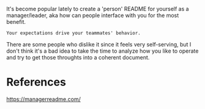 It's become popular lately to create a 'person' README for yourself as a manager/leader, aka how can people interface with you for the most benefit.

```
Your expectations drive your teammates' behavior.
```


There are some people who dislike it since it feels very self-serving, but I don't think it's a bad idea to take the time to analyze how you like to operate and try to get those throughts into a coherent document.

# References

https://managerreadme.com/
